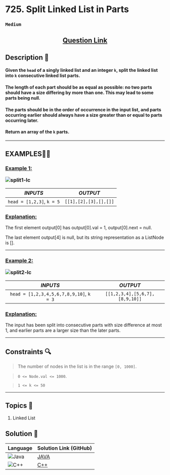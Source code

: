 # 725. Split Linked List in Parts

### `Medium`


<h2 align="center">
<a href="https://leetcode.com/problems/split-linked-list-in-parts/description/?envType=daily-question&envId=2024-09-08"><strong>Question Link</strong></a>
</h2>


## Description 📑

#### Given the `head` of a singly linked list and an integer `k`, split the linked list into `k` consecutive linked list parts.

#### The length of each part should be as equal as possible: no two parts should have a size differing by more than one. This may lead to some parts being null.

#### The parts should be in the order of occurrence in the input list, and parts occurring earlier should always have a size greater than or equal to parts occurring later.

#### Return an array of the `k` parts.

---

## **EXAMPLES**💫✨ </br>

<h3>

<ins>**Example 1**:</ins> </br>

![split1-lc](https://github.com/user-attachments/assets/ad828f21-aa43-4b38-8ca3-8361c18c7218)


| _INPUTS_ | _OUTPUT_ |
| :-----------: | :-----------: |
| `head = [1,2,3]`, `k = 5` | `[[1],[2],[3],[],[]]` |

</h3>

<h3>
<ins>Explanation:</ins>
</h3>

The first element output[0] has output[0].val = 1, output[0].next = null. <br>

The last element output[4] is null, but its string representation as a ListNode is [].

____
<h3>

<ins>**Example 2**:</ins> </br>

![split2-lc](https://github.com/user-attachments/assets/ed91f0a4-8bdb-497c-b1eb-bd2ddae3f4ef)


| _INPUTS_ | _OUTPUT_ |
| :-----------: | :-----------: |
| `head = [1,2,3,4,5,6,7,8,9,10]`, `k = 3` | `[[1,2,3,4],[5,6,7],[8,9,10]]` |

</h3>

<h3>
<ins>Explanation:</ins>
</h3>

The input has been split into consecutive parts with size difference at most 1, and earlier parts are a larger size than the later parts.


___


## Constraints 🔍

> The number of nodes in the list is in the range `[0, 1000]`.</br>

> `0 <= Node.val <= 1000`. <br>

> `1 <= k <= 50`

___

## Topics 📝

1. Linked List


## Solution 📃

|  Language   |  Solution Link (GitHub) |
| ------------- | ------------- |
|  ![Java](https://img.shields.io/badge/java-%23ED8B00.svg?style=flat&logo=openjdk&logoColor=white)  | [JAVA](https://github.com/Purnima47/Leetcode-Solutions/blob/main/%F0%9F%9F%A1%20Medium/725%20-%20Split%20Linked%20List%20in%20Parts/_725SplitLinkedListinParts.java) |
|  ![C++](https://img.shields.io/badge/c++-%2300599C.svg?style=plastic&logo=c%2B%2B&logoColor=white)  | [C++](https://github.com/Purnima47/Leetcode-Solutions/blob/main/%F0%9F%9F%A1%20Medium/725%20-%20Split%20Linked%20List%20in%20Parts/_725SplitLinkedListinParts.cpp)  |
